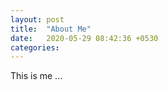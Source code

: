 ```yaml
---
layout: post
title:  "About Me"
date:   2020-05-29 08:42:36 +0530
categories:
---
```


This is me ...
